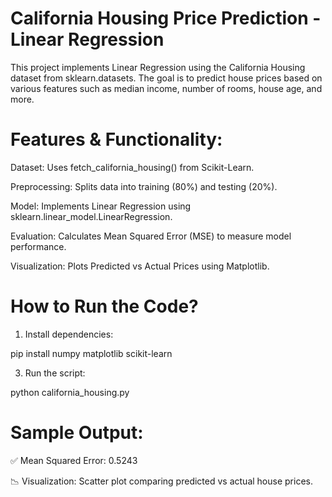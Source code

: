 # California Housing Price Prediction - Linear Regression
This project implements Linear Regression using the California Housing dataset from sklearn.datasets. The goal is to predict house prices based on various features such as median income, number of rooms, house age, and more.

# Features & Functionality:
Dataset: Uses fetch_california_housing() from Scikit-Learn.

Preprocessing: Splits data into training (80%) and testing (20%).

Model: Implements Linear Regression using sklearn.linear_model.LinearRegression.

Evaluation: Calculates Mean Squared Error (MSE) to measure model performance.

Visualization: Plots Predicted vs Actual Prices using Matplotlib.
 
 
# How to Run the Code?
1. Install dependencies:
   
pip install numpy matplotlib scikit-learn

3. Run the script:
   
python california_housing.py



# Sample Output:
✅ Mean Squared Error: 0.5243

📉 Visualization: Scatter plot comparing predicted vs actual house prices.

